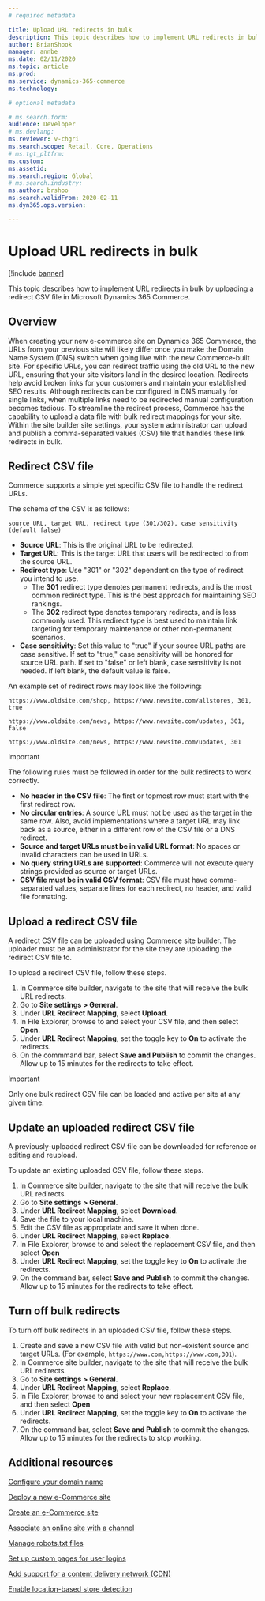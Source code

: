 ```yaml
---
# required metadata

title: Upload URL redirects in bulk 
description: This topic describes how to implement URL redirects in bulk by uploading a redirect CSV file in Microsoft Dynamics 365 Commerce.
author: BrianShook
manager: annbe
ms.date: 02/11/2020
ms.topic: article
ms.prod: 
ms.service: dynamics-365-commerce
ms.technology: 

# optional metadata

# ms.search.form: 
audience: Developer
# ms.devlang: 
ms.reviewer: v-chgri
ms.search.scope: Retail, Core, Operations
# ms.tgt_pltfrm: 
ms.custom: 
ms.assetid: 
ms.search.region: Global
# ms.search.industry: 
ms.author: brshoo
ms.search.validFrom: 2020-02-11
ms.dyn365.ops.version: 

---
```


# Upload URL redirects in bulk

[!include [banner](includes/banner.md)]

This topic describes how to implement URL redirects in bulk by uploading a redirect CSV file in Microsoft Dynamics 365 Commerce.

## Overview

When creating your new e-commerce site on Dynamics 365 Commerce, the URLs from your previous site will likely differ once you make the Domain Name System (DNS) switch when going live with the new Commerce-built site. For specific URLs, you can redirect traffic using the old URL to the new URL, ensuring that your site visitors land in the desired location. Redirects help avoid broken links for your customers and maintain your established SEO results. Although redirects can be configured in DNS manually for single links, when multiple links need to be redirected manual configuration becomes tedious. To streamline the redirect process, Commerce has the capability to upload a data file with bulk redirect mappings for your site. Within the site builder site settings, your system administrator can upload and publish a comma-separated values (CSV) file that handles these link redirects in bulk.

## Redirect CSV file

Commerce supports a simple yet specific CSV file to handle the redirect URLs. 

The schema of the CSV is as follows:

``source URL, target URL, redirect type (301/302), case sensitivity (default false)``

- **Source URL**: This is the original URL to be redirected.
- **Target URL**: This is the target URL that users will be redirected to from the source URL. 
- **Redirect type**: Use "301" or "302" dependent on the type of redirect you intend to use. 
  - The **301** redirect type denotes permanent redirects, and is the most common redirect type. This is the best approach for maintaining SEO rankings.
  - The **302** redirect type denotes temporary redirects, and is less commonly used. This redirect type is best used to maintain link targeting for temporary maintenance or other non-permanent scenarios.
- **Case sensitivity**: Set this value to "true" if your source URL paths are case sensitive. If set to "true," case sensitivity will be honored for source URL path. If set to "false" or left blank, case sensitivity is not needed. If left blank, the default value is false.

An example set of redirect rows may look like the following:

``https://www.oldsite.com/shop, https://www.newsite.com/allstores, 301, true``

``https://www.oldsite.com/news, https://www.newsite.com/updates, 301, false``

``https://www.oldsite.com/news, https://www.newsite.com/updates, 301``

> [!IMPORTANT]
> The following rules must be followed in order for the bulk redirects to work correctly.

- **No header in the CSV file**: The first or topmost row must start with the first redirect row.
- **No circular entries**: A source URL must not be used as the target in the same row. Also, avoid implementations where a target URL may link back as a source, either in a different row of the CSV file or a DNS redirect.
- **Source and target URLs must be in valid URL format**: No spaces or invalid characters can be used in URLs.
- **No query string URLs are supported**: Commerce will not execute query strings provided as source or target URLs.
- **CSV file must be in valid CSV format**: CSV file must have comma-separated values, separate lines for each redirect, no header, and valid file formatting.

## Upload a redirect CSV file

A redirect CSV file can be uploaded using Commerce site builder. The uploader must be an administrator for the site they are uploading the redirect CSV file to.

To upload a redirect CSV file, follow these steps.

1. In Commerce site builder, navigate to the site that will receive the bulk URL redirects.
1. Go to **Site settings \> General**.
1. Under **URL Redirect Mapping**, select **Upload**. 
1. In File Explorer, browse to and select your CSV file, and then select **Open**.
1. Under **URL Redirect Mapping**, set the toggle key to **On** to activate the redirects. 
1. On the commmand bar, select **Save and Publish** to commit the changes. Allow up to 15 minutes for the redirects to take effect.

> [!IMPORTANT]
> Only one bulk redirect CSV file can be loaded and active per site at any given time.

## Update an uploaded redirect CSV file

A previously-uploaded redirect CSV file can be downloaded for reference or editing and reupload.

To update an existing uploaded CSV file, follow these steps.

1. In Commerce site builder, navigate to the site that will receive the bulk URL redirects.
1. Go to **Site settings > General**.
1. Under **URL Redirect Mapping**, select **Download**. 
1. Save the file to your local machine.
1. Edit the CSV file as appropriate and save it when done.
1. Under **URL Redirect Mapping**, select **Replace**. 
1. In File Explorer, browse to and select the replacement CSV file, and then select **Open**
1. Under **URL Redirect Mapping**, set the toggle key to **On** to activate the redirects. 
1. On the command bar, select **Save and Publish** to commit the changes. Allow up to 15 minutes for the redirects to take effect.

## Turn off bulk redirects

To turn off bulk redirects in an uploaded CSV file, follow these steps.

1. Create and save a new CSV file with valid but non-existent source and target URLs. (For example, ``https://www.com,https://www.com,301``).
1. In Commerce site builder, navigate to the site that will receive the bulk URL redirects.
1. Go to **Site settings > General**.
1. Under **URL Redirect Mapping**, select **Replace**. 
1. In File Explorer, browse to and select your new replacement CSV file, and then select **Open**
1. Under **URL Redirect Mapping**, set the toggle key to **On** to activate the redirects. 
1. On the command bar, select **Save and Publish** to commit the changes. Allow up to 15 minutes for the redirects to stop working.

## Additional resources

[Configure your domain name](configure-your-domain-name.md)

[Deploy a new e-Commerce site](deploy-ecommerce-site.md)

[Create an e-Commerce site](create-ecommerce-site.md)

[Associate an online site with a channel](associate-site-online-store.md)

[Manage robots.txt files](manage-robots-txt-files.md)

[Set up custom pages for user logins](custom-pages-user-logins.md)

[Add support for a content delivery network (CDN)](add-cdn-support.md)

[Enable location-based store detection](enable-store-detection.md)
